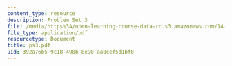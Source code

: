```yaml
---
content_type: resource
description: Problem Set 3
file: /media/https%3A/open-learning-course-data-rc.s3.amazonaws.com/14-23-government-regulation-of-industry-spring-2003/392a76b59c18498b8e90aa0cef5d1bf0_ps3.pdf
file_type: application/pdf
resourcetype: Document
title: ps3.pdf
uid: 392a76b5-9c18-498b-8e90-aa0cef5d1bf0
---
```

